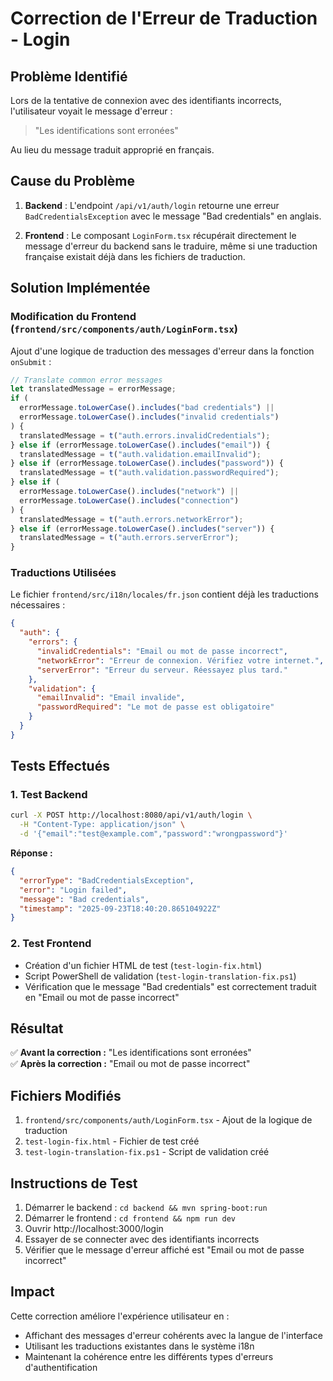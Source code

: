 # Correction de l'Erreur de Traduction - Login

## Problème Identifié

Lors de la tentative de connexion avec des identifiants incorrects, l'utilisateur voyait le message d'erreur :

> "Les identifications sont erronées"

Au lieu du message traduit approprié en français.

## Cause du Problème

1. **Backend** : L'endpoint `/api/v1/auth/login` retourne une erreur `BadCredentialsException` avec le message "Bad credentials" en anglais.

2. **Frontend** : Le composant `LoginForm.tsx` récupérait directement le message d'erreur du backend sans le traduire, même si une traduction française existait déjà dans les fichiers de traduction.

## Solution Implémentée

### Modification du Frontend (`frontend/src/components/auth/LoginForm.tsx`)

Ajout d'une logique de traduction des messages d'erreur dans la fonction `onSubmit` :

```typescript
// Translate common error messages
let translatedMessage = errorMessage;
if (
  errorMessage.toLowerCase().includes("bad credentials") ||
  errorMessage.toLowerCase().includes("invalid credentials")
) {
  translatedMessage = t("auth.errors.invalidCredentials");
} else if (errorMessage.toLowerCase().includes("email")) {
  translatedMessage = t("auth.validation.emailInvalid");
} else if (errorMessage.toLowerCase().includes("password")) {
  translatedMessage = t("auth.validation.passwordRequired");
} else if (
  errorMessage.toLowerCase().includes("network") ||
  errorMessage.toLowerCase().includes("connection")
) {
  translatedMessage = t("auth.errors.networkError");
} else if (errorMessage.toLowerCase().includes("server")) {
  translatedMessage = t("auth.errors.serverError");
}
```

### Traductions Utilisées

Le fichier `frontend/src/i18n/locales/fr.json` contient déjà les traductions nécessaires :

```json
{
  "auth": {
    "errors": {
      "invalidCredentials": "Email ou mot de passe incorrect",
      "networkError": "Erreur de connexion. Vérifiez votre internet.",
      "serverError": "Erreur du serveur. Réessayez plus tard."
    },
    "validation": {
      "emailInvalid": "Email invalide",
      "passwordRequired": "Le mot de passe est obligatoire"
    }
  }
}
```

## Tests Effectués

### 1. Test Backend

```bash
curl -X POST http://localhost:8080/api/v1/auth/login \
  -H "Content-Type: application/json" \
  -d '{"email":"test@example.com","password":"wrongpassword"}'
```

**Réponse :**

```json
{
  "errorType": "BadCredentialsException",
  "error": "Login failed",
  "message": "Bad credentials",
  "timestamp": "2025-09-23T18:40:20.865104922Z"
}
```

### 2. Test Frontend

- Création d'un fichier HTML de test (`test-login-fix.html`)
- Script PowerShell de validation (`test-login-translation-fix.ps1`)
- Vérification que le message "Bad credentials" est correctement traduit en "Email ou mot de passe incorrect"

## Résultat

✅ **Avant la correction :** "Les identifications sont erronées"  
✅ **Après la correction :** "Email ou mot de passe incorrect"

## Fichiers Modifiés

1. `frontend/src/components/auth/LoginForm.tsx` - Ajout de la logique de traduction
2. `test-login-fix.html` - Fichier de test créé
3. `test-login-translation-fix.ps1` - Script de validation créé

## Instructions de Test

1. Démarrer le backend : `cd backend && mvn spring-boot:run`
2. Démarrer le frontend : `cd frontend && npm run dev`
3. Ouvrir http://localhost:3000/login
4. Essayer de se connecter avec des identifiants incorrects
5. Vérifier que le message d'erreur affiché est "Email ou mot de passe incorrect"

## Impact

Cette correction améliore l'expérience utilisateur en :

- Affichant des messages d'erreur cohérents avec la langue de l'interface
- Utilisant les traductions existantes dans le système i18n
- Maintenant la cohérence entre les différents types d'erreurs d'authentification
